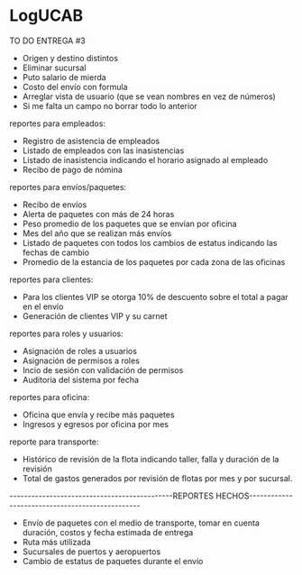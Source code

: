 # LogUCAB
TO DO ENTREGA #3
- Origen y destino distintos
- Eliminar sucursal
- Puto salario de mierda
- Costo del envío con formula
- Arreglar vista de usuario (que se vean nombres en vez de números)
- Si me falta un campo no borrar todo lo anterior 

reportes para empleados:
 - Registro de asistencia de empleados
 - Listado de empleados con las inasistencias
 - Listado de inasistencia indicando el horario asignado al empleado
 - Recibo de pago de nómina

reportes para envíos/paquetes:
 - Recibo de envíos
 - Alerta de paquetes con más de 24 horas
 - Peso promedio de los paquetes que se envían por oficina
 - Mes del año que se realizan más envíos
 - Listado de paquetes con todos los cambios de estatus indicando las fechas de cambio
 - Promedio de la estancia de los paquetes por cada zona de las oficinas

reportes para clientes:
 - Para los clientes VIP se otorga 10% de descuento sobre el total a pagar en el envío
 - Generación de clientes VIP y su carnet

reportes para roles y usuarios:
 - Asignación de roles a usuarios
 - Asignación de permisos a roles
 - Incio de sesión con validación de permisos
 - Auditoria del sistema por fecha

reportes para oficina: 
 - Oficina que envía y recibe más paquetes
 - Ingresos y egresos por oficina por mes

reporte para transporte:
 - Histórico de revisión de la flota indicando taller, falla y duración de la revisión
 - Total de gastos generados por revisión de flotas por mes y por sucursal.



---------------------------------------------REPORTES HECHOS------------------------------------------------
 - Envío de paquetes con el medio de transporte, tomar en cuenta duración, costos y fecha estimada de entrega
 - Ruta más utilizada
 - Sucursales de puertos y aeropuertos
 - Cambio de estatus de paquetes durante el envío
